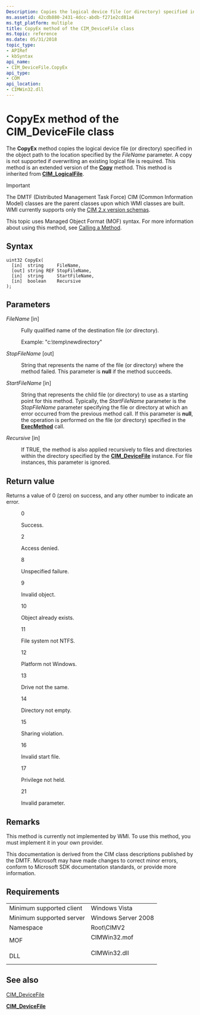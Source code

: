 ```yaml
---
Description: Copies the logical device file (or directory) specified in the object path to the location specified by the FileName parameter.
ms.assetid: 42cdb880-2431-4dcc-abdb-f271e2cd81a4
ms.tgt_platform: multiple
title: CopyEx method of the CIM_DeviceFile class
ms.topic: reference
ms.date: 05/31/2018
topic_type: 
- APIRef
- kbSyntax
api_name: 
- CIM_DeviceFile.CopyEx
api_type: 
- COM
api_location: 
- CIMWin32.dll
---
```


# CopyEx method of the CIM\_DeviceFile class

The **CopyEx** method copies the logical device file (or directory) specified in the object path to the location specified by the *FileName* parameter. A copy is not supported if overwriting an existing logical file is required. This method is an extended version of the [**Copy**](copy-method-in-class-cim-devicefile.md) method. This method is inherited from [**CIM\_LogicalFile**](cim-logicalfile.md).

> [!IMPORTANT]
> The DMTF (Distributed Management Task Force) CIM (Common Information Model) classes are the parent classes upon which WMI classes are built. WMI currently supports only the [CIM 2.x version schemas](https://dmtf.org/standards/cim/schemas).

 

This topic uses Managed Object Format (MOF) syntax. For more information about using this method, see [Calling a Method](/windows/desktop/WmiSdk/calling-a-method).

## Syntax


```mof
uint32 CopyEx(
  [in]  string     FileName,
  [out] string REF StopFileName,
  [in]  string     StartFileName,
  [in]  boolean    Recursive
);
```



## Parameters

<dl> <dt>

*FileName* \[in\]
</dt> <dd>

Fully qualified name of the destination file (or directory).

Example: "c:\\temp\\newdirectory"

</dd> <dt>

*StopFileName* \[out\]
</dt> <dd>

String that represents the name of the file (or directory) where the method failed. This parameter is **null** if the method succeeds.

</dd> <dt>

*StartFileName* \[in\]
</dt> <dd>

String that represents the child file (or directory) to use as a starting point for this method. Typically, the *StartFileName* parameter is the *StopFileName* parameter specifying the file or directory at which an error occurred from the previous method call. If this parameter is **null**, the operation is performed on the file (or directory) specified in the [**ExecMethod**](/windows/desktop/WmiSdk/swbemservices-execmethod) call.

</dd> <dt>

*Recursive* \[in\]
</dt> <dd>

If TRUE, the method is also applied recursively to files and directories within the directory specified by the [**CIM\_DeviceFile**](cim-devicefile.md) instance. For file instances, this parameter is ignored.

</dd> </dl>

## Return value

Returns a value of 0 (zero) on success, and any other number to indicate an error.

<dl> <dt>


</dt> <dd>

0

Success.

</dd> <dt>


</dt> <dd>

2

Access denied.

</dd> <dt>


</dt> <dd>

8

Unspecified failure.

</dd> <dt>


</dt> <dd>

9

Invalid object.

</dd> <dt>


</dt> <dd>

10

Object already exists.

</dd> <dt>


</dt> <dd>

11

File system not NTFS.

</dd> <dt>


</dt> <dd>

12

Platform not Windows.

</dd> <dt>


</dt> <dd>

13

Drive not the same.

</dd> <dt>


</dt> <dd>

14

Directory not empty.

</dd> <dt>


</dt> <dd>

15

Sharing violation.

</dd> <dt>


</dt> <dd>

16

Invalid start file.

</dd> <dt>


</dt> <dd>

17

Privilege not held.

</dd> <dt>


</dt> <dd>

21

Invalid parameter.

</dd> </dl>

## Remarks

This method is currently not implemented by WMI. To use this method, you must implement it in your own provider.

This documentation is derived from the CIM class descriptions published by the DMTF. Microsoft may have made changes to correct minor errors, conform to Microsoft SDK documentation standards, or provide more information.

## Requirements



|                                     |                                                                                         |
|-------------------------------------|-----------------------------------------------------------------------------------------|
| Minimum supported client<br/> | Windows Vista<br/>                                                                |
| Minimum supported server<br/> | Windows Server 2008<br/>                                                          |
| Namespace<br/>                | Root\\CIMV2<br/>                                                                  |
| MOF<br/>                      | <dl> <dt>CIMWin32.mof</dt> </dl> |
| DLL<br/>                      | <dl> <dt>CIMWin32.dll</dt> </dl> |



## See also

<dl> <dt>

[CIM\_DeviceFile](copyex-method-in-class-cim-devicefile.md)
</dt> <dt>

[**CIM\_DeviceFile**](cim-devicefile.md)
</dt> </dl>

 

